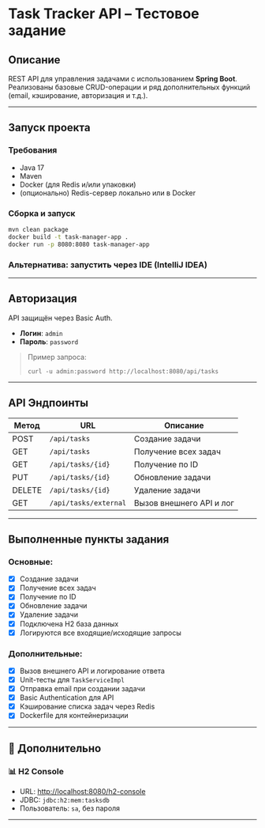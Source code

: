 # Task Tracker API – Тестовое задание

## Описание

REST API для управления задачами с использованием **Spring Boot**.  
Реализованы базовые CRUD-операции и ряд дополнительных функций (email, кэширование, авторизация и т.д.).

---

## Запуск проекта

### Требования

- Java 17
- Maven
- Docker (для Redis и/или упаковки)
- (опционально) Redis-сервер локально или в Docker

### Сборка и запуск

```bash
mvn clean package
docker build -t task-manager-app .
docker run -p 8080:8080 task-manager-app
```

### Альтернатива: запустить через IDE (IntelliJ IDEA)

---

## Авторизация

API защищён через Basic Auth.

- **Логин**: `admin`
- **Пароль**: `password`

> Пример запроса:
> ```
> curl -u admin:password http://localhost:8080/api/tasks
> ```

---

## API Эндпоинты

| Метод | URL | Описание |
|-------|-----|----------|
| POST  | `/api/tasks`      | Создание задачи |
| GET   | `/api/tasks`      | Получение всех задач |
| GET   | `/api/tasks/{id}` | Получение по ID |
| PUT   | `/api/tasks/{id}` | Обновление задачи |
| DELETE | `/api/tasks/{id}` | Удаление задачи |
| GET   | `/api/tasks/external` | Вызов внешнего API и лог |

---

## Выполненные пункты задания

### Основные:
- [x] Создание задачи
- [x] Получение всех задач
- [x] Получение по ID
- [x] Обновление задачи
- [x] Удаление задачи
- [x] Подключена H2 база данных
- [x] Логируются все входящие/исходящие запросы

### Дополнительные:
- [x] Вызов внешнего API и логирование ответа
- [x] Unit-тесты для `TaskServiceImpl`
- [x] Отправка email при создании задачи
- [x] Basic Authentication для API
- [x] Кэширование списка задач через Redis
- [x] Dockerfile для контейнеризации

---

## 🔧 Дополнительно

### 📊 H2 Console
- URL: [http://localhost:8080/h2-console](http://localhost:8080/h2-console)
- JDBC: `jdbc:h2:mem:tasksdb`
- Пользователь: `sa`, без пароля

---
